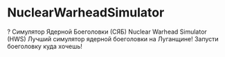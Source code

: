 # NuclearWarheadSimulator
?
Симулятор Ядерной Боеголовки (СЯБ)
Nuclear Warhead Simulator (HWS)
Лучший симулятор ядерной боеголовки на Луганщине!
Запусти боеголовку куда хочешь!
